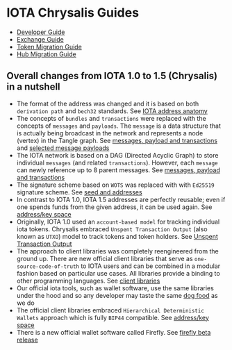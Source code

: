 # IOTA Chrysalis Guides

- [Developer Guide](./dev_guide.md)
- [Exchange Guide](./exchange_guide.md)
- [Token Migration Guide](./token_guide.md)
- [Hub Migration Guide](./hub_guide.md)


## Overall changes from IOTA 1.0 to 1.5 (Chrysalis) in a nutshell
* The format of the address was changed and it is based on both `derivation path` and `bech32` standards. See [IOTA address anatomy](./dev_guide.md#iota-15-address-anatomy)
* The concepts of `bundles` and `transactions` were replaced with the concepts of `messages` and `payloads`. The `message` is a data structure that is actually being broadcast in the network and represents a node (vertex) in the Tangle graph. See [messages, payload and transactions](./dev_guide.md#messages-payload-and-transactions) and [selected message payloads](./dev_guide.md#selected-message-payloads)
* The IOTA network is based on a DAG (Directed Acyclic Graph) to store individual `messages` (and related `transactions`). However, each `message` can newly reference up to 8 parent messages. See [messages, payload and transactions](./dev_guide.md#messages-payload-and-transactions)
* The signature scheme based on `WOTS` was replaced with with `Ed25519` signature scheme. See [seed and addresses](./dev_guide.md#seed-and-addresses)
* In contrast to IOTA 1.0, IOTA 1.5 addresses are perfectly reusable; even if one spends funds from the given address, it can be used again. See [address/key space](./dev_guide.md#addresskey-space)
* Originally, IOTA 1.0 used an `account-based model` for tracking individual iota tokens. Chrysalis embraced `Unspent Transaction Output` (also known as `UTXO`) model to track tokens and token holders. See [Unspent Transaction Output](./dev_guide.md#unspent-transaction-output-utxo)
* The approach to client libraries was completely reengineered from the ground up. There are new official client libraries that serve as `one-source-code-of-truth` to IOTA users and can be combined in a modular fashion based on particular use cases. All libraries provide a binding to other programming languages. See [client libraries](../libraries/overview.md)
* Our official iota tools, such as wallet software, use the same libraries under the hood and so any developer may taste the same [dog food](https://en.wikipedia.org/wiki/Eating_your_own_dog_food) as we do
* The official client libraries embraced `Hierarchical Deterministic Wallets` approach which is fully `BIP44` compatible. See [address/key space](./dev_guide.md#addresskey-space)
* There is a new official wallet software called Firefly. See [firefly beta release](https://blog.iota.org/firefly-beta-release/)
